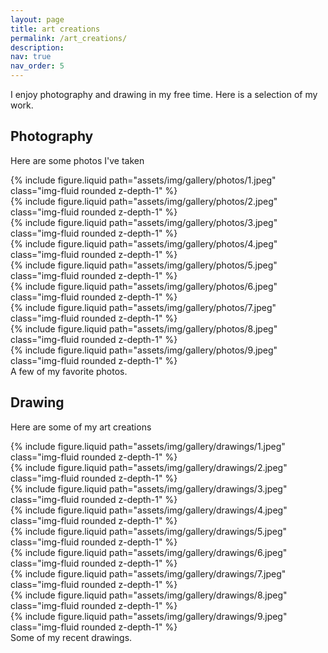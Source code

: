 ```yaml
---
layout: page
title: art creations
permalink: /art_creations/
description:
nav: true
nav_order: 5
---
```


I enjoy photography and drawing in my free time. Here is a selection of my work.

## Photography

Here are some photos I've taken

<div class="row mt-3">
    <div class="col-sm-4 mt-3 mt-md-0">
        {% include figure.liquid path="assets/img/gallery/photos/1.jpeg" class="img-fluid rounded z-depth-1" %}
    </div>
    <div class="col-sm-4 mt-3 mt-md-0">
        {% include figure.liquid path="assets/img/gallery/photos/2.jpeg" class="img-fluid rounded z-depth-1" %}
    </div>
    <div class="col-sm-4 mt-3 mt-md-0">
        {% include figure.liquid path="assets/img/gallery/photos/3.jpeg" class="img-fluid rounded z-depth-1" %}
    </div>
    <div class="col-sm-4 mt-3 mt-md-0">
        {% include figure.liquid path="assets/img/gallery/photos/4.jpeg" class="img-fluid rounded z-depth-1" %}
    </div>
    <div class="col-sm-4 mt-3 mt-md-0">
        {% include figure.liquid path="assets/img/gallery/photos/5.jpeg" class="img-fluid rounded z-depth-1" %}
    </div>
    <div class="col-sm-4 mt-3 mt-md-0">
        {% include figure.liquid path="assets/img/gallery/photos/6.jpeg" class="img-fluid rounded z-depth-1" %}
    </div>
    <div class="col-sm-4 mt-3 mt-md-0">
        {% include figure.liquid path="assets/img/gallery/photos/7.jpeg" class="img-fluid rounded z-depth-1" %}
    </div>
    <div class="col-sm-4 mt-3 mt-md-0">
        {% include figure.liquid path="assets/img/gallery/photos/8.jpeg" class="img-fluid rounded z-depth-1" %}
    </div>
    <div class="col-sm-4 mt-3 mt-md-0">
        {% include figure.liquid path="assets/img/gallery/photos/9.jpeg" class="img-fluid rounded z-depth-1" %}
    </div>
</div>
<div class="caption">
    A few of my favorite photos.
</div>

## Drawing

Here are some of my art creations

<div class="row mt-3">
    <div class="col-sm-4 mt-3 mt-md-0">
        {% include figure.liquid path="assets/img/gallery/drawings/1.jpeg" class="img-fluid rounded z-depth-1" %}
    </div>
    <div class="col-sm-4 mt-3 mt-md-0">
        {% include figure.liquid path="assets/img/gallery/drawings/2.jpeg" class="img-fluid rounded z-depth-1" %}
    </div>
    <div class="col-sm-4 mt-3 mt-md-0">
        {% include figure.liquid path="assets/img/gallery/drawings/3.jpeg" class="img-fluid rounded z-depth-1" %}
    </div>
    <div class="col-sm-4 mt-3 mt-md-0">
        {% include figure.liquid path="assets/img/gallery/drawings/4.jpeg" class="img-fluid rounded z-depth-1" %}
    </div>
    <div class="col-sm-4 mt-3 mt-md-0">
        {% include figure.liquid path="assets/img/gallery/drawings/5.jpeg" class="img-fluid rounded z-depth-1" %}
    </div>
    <div class="col-sm-4 mt-3 mt-md-0">
        {% include figure.liquid path="assets/img/gallery/drawings/6.jpeg" class="img-fluid rounded z-depth-1" %}
    </div>
    <div class="col-sm-4 mt-3 mt-md-0">
        {% include figure.liquid path="assets/img/gallery/drawings/7.jpeg" class="img-fluid rounded z-depth-1" %}
    </div>
    <div class="col-sm-4 mt-3 mt-md-0">
        {% include figure.liquid path="assets/img/gallery/drawings/8.jpeg" class="img-fluid rounded z-depth-1" %}
    </div>
    <div class="col-sm-4 mt-3 mt-md-0">
        {% include figure.liquid path="assets/img/gallery/drawings/9.jpeg" class="img-fluid rounded z-depth-1" %}
    </div>
</div>
<div class="caption">
    Some of my recent drawings.
</div>
